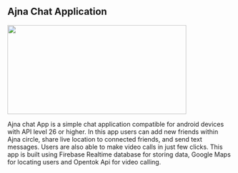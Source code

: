 <div>
  <div>
    <h2>Ajna Chat Application</h2>
      <img width="400" height="200" src="https://firebasestorage.googleapis.com/v0/b/portfoliowebsite-8eb68.appspot.com/o/ajna.png?alt=media&token=01498331-532d-47d7-b101-a5ff1f4647e5"/>
  </div>
  
  <div>
    <p>Ajna chat App is a simple chat application compatible for android devices with API level 26 or higher. 
    In this app users can add new friends within Ajna circle, share live location to connected friends, and send text messages.
    Users are also able to make video calls in just few clicks. This app is built using Firebase Realtime database for storing data, Google Maps for locating users and Opentok Api for video calling.         
    </p>
   
  </div>

</div>

